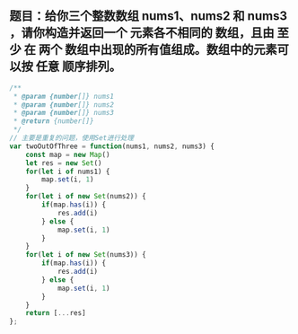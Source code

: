## 题目：给你三个整数数组 nums1、nums2 和 nums3 ，请你构造并返回一个 元素各不相同的 数组，且由 至少 在 两个 数组中出现的所有值组成。数组中的元素可以按 任意 顺序排列。

```js
/**
 * @param {number[]} nums1
 * @param {number[]} nums2
 * @param {number[]} nums3
 * @return {number[]}
 */
// 主要是重复的问题，使用Set进行处理
var twoOutOfThree = function(nums1, nums2, nums3) {
    const map = new Map()
    let res = new Set()
    for(let i of nums1) {
        map.set(i, 1)
    }
    for(let i of new Set(nums2)) {
        if(map.has(i)) {
            res.add(i)
        } else {
            map.set(i, 1)
        }
    }
    for(let i of new Set(nums3)) {
        if(map.has(i)) {
            res.add(i)
        } else {
            map.set(i, 1)
        }
    }
    return [...res]
};
```
